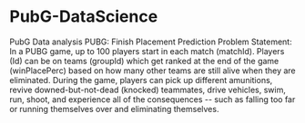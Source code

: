 # PubG-DataScience
PubG Data analysis
PUBG:  Finish Placement Prediction Problem Statement:  In a PUBG game, up to 100 players start in each match (matchId). Players (Id) can be on teams (groupId) which get ranked at the end of the game (winPlacePerc) based on how many other teams are still alive when they are eliminated. During the game, players can pick up different amunitions, revive downed-but-not-dead (knocked) teammates, drive vehicles, swim, run, shoot, and experience all of the consequences -- such as falling too far or running themselves over and eliminating themselves.

